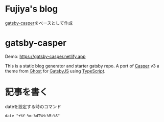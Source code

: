 # Fujiya's blog

[gatsby-casper](https://github.com/scttcper/gatsby-casper)をベースとして作成

# gatsby-casper

Demo: https://gatsby-casper.netlify.app

This is a static blog generator and starter gatsby repo. A port of [Casper](https://github.com/TryGhost/Casper) v3 a theme from [Ghost](https://ghost.org/) for [GatsbyJS](https://www.gatsbyjs.org/) using [TypeScript](https://www.typescriptlang.org/).

# 記事を書く

dateを設定する時のコマンド

```
date "+%Y-%m-%dT%H:%M:%S"
```
